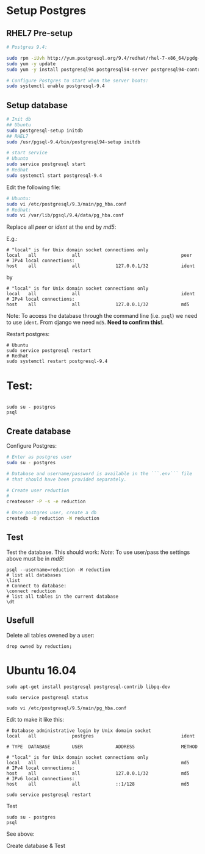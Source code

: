 # Setup Postgres

## RHEL7 Pre-setup

```bash
# Postgres 9.4:

sudo rpm -iUvh http://yum.postgresql.org/9.4/redhat/rhel-7-x86_64/pgdg-redhat94-9.4-2.noarch.rpm
sudo yum -y update
sudo yum -y install postgresql94 postgresql94-server postgresql94-contrib postgresql94-libs

# Configure Postgres to start when the server boots:
sudo systemctl enable postgresql-9.4


```

## Setup database

```bash
# Init db
## Ubuntu
sudo postgresql-setup initdb
## RHEL7
sudo /usr/pgsql-9.4/bin/postgresql94-setup initdb

# start service
# Ubunto
sudo service postgresql start
# Redhat
sudo systemctl start postgresql-9.4
```

Edit the following file:

```bash
# Ubuntu:
sudo vi /etc/postgresql/9.3/main/pg_hba.conf
# Redhat:
sudo vi /var/lib/pgsql/9.4/data/pg_hba.conf
```
Replace all *peer* or *ident* at the end by *md5*:

E.g.:
```
# "local" is for Unix domain socket connections only
local   all             all                                     peer
# IPv4 local connections:
host    all             all             127.0.0.1/32            ident
```
by
```
# "local" is for Unix domain socket connections only
local   all             all                                     ident
# IPv4 local connections:
host    all             all             127.0.0.1/32            md5
```

Note:
To access the database through the command line (i.e. `psql`) we need to use `ident`.
From django we need `md5`. **Need to confirm this!**.

Restart postgres:
```
# Ubuntu
sudo service postgresql restart
# Redhat
sudo systemctl restart postgresql-9.4

```

# Test:
```

sudo su - postgres
psql

```

## Create database

Configure Postgres:  
```bash
# Enter as postgres user
sudo su - postgres

# Database and username/password is available in the ```.env``` file
# that should have been provided separately.

# Create user reduction
#
createuser -P -s -e reduction

# Once postgres user, create a db
createdb -O reduction -W reduction
```
## Test

Test the database. This should work:
*Note*:
To use user/pass the settings above must be in *md5*!
```
psql --username=reduction -W reduction
# list all databases
\list
# Connect to database:
\connect reduction
# list all tables in the current database
\dt
```

## Usefull


Delete all tables owened by a user:
```
drop owned by reduction;
```

# Ubuntu 16.04
```
sudo apt-get install postgresql postgresql-contrib libpq-dev

sudo service postgresql status

sudo vi /etc/postgresql/9.5/main/pg_hba.conf 

```

Edit to make it like this:
```
# Database administrative login by Unix domain socket
local   all             postgres                                ident

# TYPE  DATABASE        USER            ADDRESS                 METHOD

# "local" is for Unix domain socket connections only
local   all             all                                     md5
# IPv4 local connections:
host    all             all             127.0.0.1/32            md5
# IPv6 local connections:
host    all             all             ::1/128                 md5

```

```
sudo service postgresql restart

```
Test

```
sudo su - postgres
psql

```

See above:

Create database & Test

